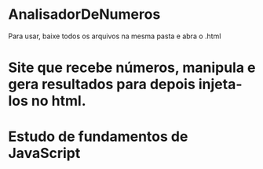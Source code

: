 # AnalisadorDeNumeros
Para usar, baixe todos os arquivos na mesma pasta e abra o .html

# Site que recebe números, manipula e gera resultados para depois injeta-los no html.

# Estudo de fundamentos de JavaScript 
